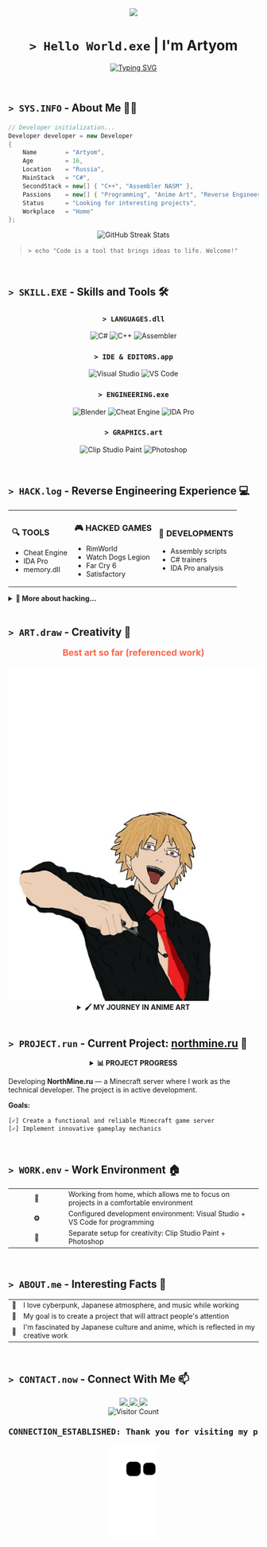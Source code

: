 <div align="center">
  <img src="https://media.giphy.com/media/hvRJCLFzcasrR4ia7z/giphy.gif" width="30px">
  
  # `> Hello World.exe` | I'm Artyom

  [![Typing SVG](https://readme-typing-svg.herokuapp.com?font=JetBrains+Mono&color=39FF14&size=30&center=true&vCenter=true&width=600&lines=C%23+Developer;Reverse+Engineer;Game+Hacker;Digital+Artist;Anime+Illustrator)](https://git.io/typing-svg)
</div>

<br>

## `> SYS.INFO` - About Me 👨‍💻

```csharp
// Developer initialization...
Developer developer = new Developer
{
    Name        = "Artyom",
    Age         = 16,
    Location    = "Russia",
    MainStack   = "C#",
    SecondStack = new[] { "C++", "Assembler NASM" },
    Passions    = new[] { "Programming", "Anime Art", "Reverse Engineering" },
    Status      = "Looking for interesting projects",
    Workplace   = "Home"
};
```

<div align="center">
  <img src="https://github-readme-streak-stats.herokuapp.com/?user=Zazary&theme=radical&hide_border=true" alt="GitHub Streak Stats">
</div>

> `> echo "Code is a tool that brings ideas to life. Welcome!"`

<br>

## `> SKILL.EXE` - Skills and Tools 🛠️

<div align="center">
  
  ### `> LANGUAGES.dll`
  ![C#](https://img.shields.io/badge/C%23-239120?style=for-the-badge&logo=c-sharp&logoColor=white)
  ![C++](https://img.shields.io/badge/C++-00599C?style=for-the-badge&logo=c%2B%2B&logoColor=white)
  ![Assembler](https://img.shields.io/badge/Assembler-654FF0?style=for-the-badge&logo=assembly&logoColor=white)

  ### `> IDE & EDITORS.app`
  ![Visual Studio](https://img.shields.io/badge/Visual%20Studio-5C2D91?style=for-the-badge&logo=visual-studio&logoColor=white)
  ![VS Code](https://img.shields.io/badge/VS%20Code-007ACC?style=for-the-badge&logo=visual-studio-code&logoColor=white)

  ### `> ENGINEERING.exe`
  ![Blender](https://img.shields.io/badge/Blender-F5792A?style=for-the-badge&logo=blender&logoColor=white)
  ![Cheat Engine](https://img.shields.io/badge/Cheat%20Engine-FF0000?style=for-the-badge&logo=cheat-engine&logoColor=white)
  ![IDA Pro](https://img.shields.io/badge/IDA%20Pro-004088?style=for-the-badge&logo=ida-pro&logoColor=white)

  ### `> GRAPHICS.art`
  ![Clip Studio Paint](https://img.shields.io/badge/Clip%20Studio%20Paint-757575?style=for-the-badge&logo=data:image/svg+xml;base64,PHN2ZyB4bWxucz0iaHR0cDovL3d3dy53My5vcmcvMjAwMC9zdmciIHZpZXdCb3g9IjAgMCAyNCAyNCI+PHBhdGggZmlsbD0id2hpdGUiIGQ9Ik0xMiAyQzYuNDggMiAyIDYuNDggMiAxMnM0LjQ4IDEwIDEwIDEwIDEwLTQuNDggMTAtMTBTMTcuNTIgMiAxMiAyek0xMiAyMGMtNC40MiAwLTgtMy41OC04LThzMy41OC04IDgtOCA4IDMuNTggOCA4LTMuNTggOC04IDh6Ii8+PC9zdmc+)
  ![Photoshop](https://img.shields.io/badge/Photoshop-31A8FF?style=for-the-badge&logo=adobe-photoshop&logoColor=white)
  
</div>

<br>

## `> HACK.log` - Reverse Engineering Experience 💻

<div align="center">
  <table>
    <tr>
      <td>
        <h3>🔍 TOOLS</h3>
        <ul>
          <li>Cheat Engine</li>
          <li>IDA Pro</li>
          <li>memory.dll</li>
        </ul>
      </td>
      <td>
        <h3>🎮 HACKED GAMES</h3>
        <ul>
          <li>RimWorld</li>
          <li>Watch Dogs Legion</li>
          <li>Far Cry 6</li>
          <li>Satisfactory</li>
        </ul>
      </td>
      <td>
        <h3>🧪 DEVELOPMENTS</h3>
        <ul>
          <li>Assembly scripts</li>
          <li>C# trainers</li>
          <li>IDA Pro analysis</li>
        </ul>
      </td>
    </tr>
  </table>
</div>

<details>
  <summary><b>🔐 More about hacking...</b></summary>
  <ul>
    <li>✅ Adding infinite resources</li>
    <li>✅ Flight mode</li>
    <li>✅ Game mechanics modification</li>
  </ul>
</details>

<br>

## `> ART.draw` - Creativity 🎨

<div align="center">
<p style="font-weight: bold; font-size: 18px; color: #ff6347;">Best art so far (referenced work)</p>
  <img src="images/Art.jpg" alt="Examples of my anime art">
</div>

<div align="center">
  <details>
    <summary><b>🖌️ MY JOURNEY IN ANIME ART</b></summary>
    <br>
    <ul>
      <li>🔸 Learning to draw for 3 months</li>
      <li>🔸 Main tool: Clip Studio Paint</li>
      <li>🔸 Additionally use Photoshop for processing</li>
      <li>🔸 Practice character sketches and backgrounds</li>
    </ul>
  </details>
</div>

<br>

## `> PROJECT.run` - Current Project: <a href="https://northmine.ru" target="_blank">northmine.ru</a> 🚀

<div align="center">
</div>

<div align="center">
  <details>
    <summary><b>📊 PROJECT PROGRESS</b></summary>
    <br>
    <p>
      <b>Server-side:</b>
      <img src="https://progress-bar.dev/90/" alt="Server-side">
    </p>
    <p>
      <b>Web interface:</b>
      <img src="https://progress-bar.dev/100/" alt="Web interface">
    </p>
    <p>
      <b>Optimization:</b>
      <img src="https://progress-bar.dev/75/" alt="Optimization">
    </p>
  </details>
</div>

Developing **NorthMine.ru** — a Minecraft server where I work as the technical developer. The project is in active development.

**Goals:**
```
[✓] Create a functional and reliable Minecraft game server
[✓] Implement innovative gameplay mechanics
```

<br>

## `> WORK.env` - Work Environment 🏠

<div align="center">
  <table>
    <tr>
      <td align="center" width="100"><b>🏡</b></td>
      <td>Working from home, which allows me to focus on projects in a comfortable environment</td>
    </tr>
    <tr>
      <td align="center"><b>⚙️</b></td>
      <td>Configured development environment: Visual Studio + VS Code for programming</td>
    </tr>
    <tr>
      <td align="center"><b>🎨</b></td>
      <td>Separate setup for creativity: Clip Studio Paint + Photoshop</td>
    </tr>
  </table>
</div>

<br>

## `> ABOUT.me` - Interesting Facts 🎯

<div align="center">
  <table>
    <tr>
      <td align="center"><b>🎵</b></td>
      <td>I love cyberpunk, Japanese atmosphere, and music while working</td>
    </tr>
    <tr>
      <td align="center"><b>🚀</b></td>
      <td>My goal is to create a project that will attract people's attention</td>
    </tr>
    <tr>
      <td align="center"><b>🎌</b></td>
      <td>I'm fascinated by Japanese culture and anime, which is reflected in my creative work</td>
    </tr>
  </table>
</div>

<br>

## `> CONTACT.now` - Connect With Me 📫

<div align="center">
  <a href="https://discord.com/users/zazaryxs">
    <img src="https://img.shields.io/badge/Discord-zazaryxs-7289DA?style=for-the-badge&logo=discord&logoColor=white">
  </a>
  <a href="https://t.me/ZazaryXS">
    <img src="https://img.shields.io/badge/Telegram-@ZazaryXS-2CA5E0?style=for-the-badge&logo=telegram&logoColor=white">
  </a>
  <a href="mailto:zazaryxs@gmail.com">
    <img src="https://img.shields.io/badge/Email-zazaryxs@gmail.com-D14836?style=for-the-badge&logo=gmail&logoColor=white">
  </a>
</div>

<div align="center">
  <img src="https://profile-counter.glitch.me/ZazaryXS/count.svg" alt="Visitor Count">
  
  <h3>
    <pre>CONNECTION_ESTABLISHED: Thank you for visiting my profile!</pre>
  </h3>

  ![Snake animation](https://github.com/rafaballerini/rafaballerini/blob/output/github-contribution-grid-snake.svg)
</div>